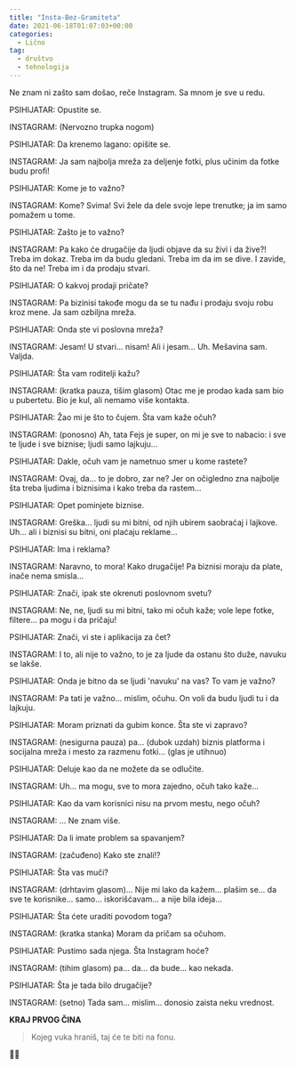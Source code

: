 ```yaml
---
title: "Insta-Bez-Gramiteta"
date: 2021-06-18T01:07:03+00:00
categories:
  - Lično
tag:
  - društvo
  - tehnologija
---
```


Ne znam ni zašto sam došao, reče Instagram. Sa mnom je sve u redu.

<!--more-->

PSIHIJATAR: Opustite se.

INSTAGRAM: (Nervozno trupka nogom)

PSIHIJATAR: Da krenemo lagano: opišite se.

INSTAGRAM: Ja sam najbolja mreža za deljenje fotki, plus učinim da fotke budu profi!

PSIHIJATAR: Kome je to važno?

INSTAGRAM: Kome? Svima! Svi žele da dele svoje lepe trenutke; ja im samo pomažem u tome.

PSIHIJATAR: Zašto je to važno?

INSTAGRAM: Pa kako će drugačije da ljudi objave da su živi i da žive?! Treba im dokaz. Treba im da budu gledani. Treba im da im se dive. I zavide, što da ne! Treba im i da prodaju stvari.

PSIHIJATAR: O kakvoj prodaji pričate?

INSTAGRAM: Pa bizinisi takođe mogu da se tu nađu i prodaju svoju robu kroz mene. Ja sam ozbiljna mreža.

PSIHIJATAR: Onda ste vi poslovna mreža?

INSTAGRAM: Jesam! U stvari... nisam! Ali i jesam... Uh. Mešavina sam. Valjda.

PSIHIJATAR: Šta vam roditelji kažu?

INSTAGRAM: (kratka pauza, tišim glasom) Otac me je prodao kada sam bio u pubertetu. Bio je kul, ali nemamo više kontakta.

PSIHIJATAR: Žao mi je što to čujem. Šta vam kaže očuh?

INSTAGRAM: (ponosno) Ah, tata Fejs je super, on mi je sve to nabacio: i sve te ljude i sve biznise; ljudi samo lajkuju...

PSIHIJATAR: Dakle, očuh vam je nametnuo smer u kome rastete?

INSTAGRAM: Ovaj, da... to je dobro, zar ne? Jer on očigledno zna najbolje šta treba ljudima i biznisima i kako treba da rastem...

PSIHIJATAR: Opet pominjete biznise.

INSTAGRAM: Greška... ljudi su mi bitni, od njih ubirem saobraćaj i lajkove. Uh... ali i biznisi su bitni, oni plaćaju reklame...

PSIHIJATAR: Ima i reklama?

INSTAGRAM: Naravno, to mora! Kako drugačije! Pa biznisi moraju da plate, inače nema smisla...

PSIHIJATAR: Znači, ipak ste okrenuti poslovnom svetu?

INSTAGRAM: Ne, ne, ljudi su mi bitni, tako mi očuh kaže; vole lepe fotke, filtere... pa mogu i da pričaju!

PSIHIJATAR: Znači, vi ste i aplikacija za čet?

INSTAGRAM: I to, ali nije to važno, to je za ljude da ostanu što duže, navuku se lakše.

PSIHIJATAR: Onda je bitno da se ljudi 'navuku' na vas? To vam je važno?

INSTAGRAM: Pa tati je važno... mislim, očuhu. On voli da budu ljudi tu i da lajkuju.

PSIHIJATAR: Moram priznati da gubim konce. Šta ste vi zapravo?

INSTAGRAM: (nesigurna pauza) pa... (dubok uzdah) biznis platforma i socijalna mreža i mesto za razmenu fotki... (glas je utihnuo)

PSIHIJATAR: Deluje kao da ne možete da se odlučite.

INSTAGRAM: Uh... ma mogu, sve to mora zajedno, očuh tako kaže...

PSIHIJATAR: Kao da vam korisnici nisu na prvom mestu, nego očuh?

INSTAGRAM: ... Ne znam više.

PSIHIJATAR: Da li imate problem sa spavanjem?

INSTAGRAM: (začuđeno) Kako ste znali!?

PSIHIJATAR: Šta vas muči?

INSTAGRAM: (drhtavim glasom)... Nije mi lako da kažem... plašim se... da sve te korisnike... samo... iskorišćavam... a nije bila ideja...

PSIHIJATAR: Šta ćete uraditi povodom toga?

INSTAGRAM: (kratka stanka) Moram da pričam sa očuhom.

PSIHIJATAR: Pustimo sada njega. Šta Instagram hoće?

INSTAGRAM: (tihim glasom) pa... da... da bude... kao nekada.

PSIHIJATAR: Šta je tada bilo drugačije?

INSTAGRAM: (setno) Tada sam... mislim... donosio zaista neku vrednost.

**KRAJ PRVOG ČINA**

> Kojeg vuka hraniš, taj će te biti na fonu.

🤷‍♂️
